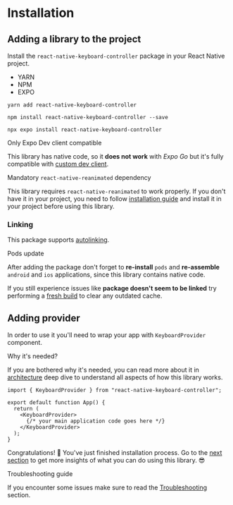 # Installation

## Adding a library to the project[​](/react-native-keyboard-controller/pr-preview/pr-989/docs/installation.md#adding-a-library-to-the-project "Direct link to Adding a library to the project")

Install the `react-native-keyboard-controller` package in your React Native project.

* YARN
* NPM
* EXPO

```
yarn add react-native-keyboard-controller
```

```
npm install react-native-keyboard-controller --save
```

```
npx expo install react-native-keyboard-controller
```

Only Expo Dev client compatible

This library has native code, so it **does not work** with *Expo Go* but it's fully compatible with [custom dev client](https://docs.expo.dev/development/getting-started/).

Mandatory `react-native-reanimated` dependency

This library requires `react-native-reanimated` to work properly. If you don't have it in your project, you need to follow [installation guide](https://docs.swmansion.com/react-native-reanimated/docs/fundamentals/getting-started/#installation) and install it in your project before using this library.

### Linking[​](/react-native-keyboard-controller/pr-preview/pr-989/docs/installation.md#linking "Direct link to Linking")

This package supports [autolinking](https://github.com/react-native-community/cli/blob/master/docs/autolinking.md).

Pods update

After adding the package don't forget to **re-install** `pods` and **re-assemble** `android` and `ios` applications, since this library contains native code.

If you still experience issues like **package doesn't seem to be linked** try performing a [fresh build](https://github.com/kirillzyusko/react-native-keyboard-controller/issues/786#issuecomment-2741464142) to clear any outdated cache.

## Adding provider[​](/react-native-keyboard-controller/pr-preview/pr-989/docs/installation.md#adding-provider "Direct link to Adding provider")

In order to use it you'll need to wrap your app with `KeyboardProvider` component.

Why it's needed?

If you are bothered why it's needed, you can read more about it in [architecture](/react-native-keyboard-controller/pr-preview/pr-989/docs/recipes/platform-differences.md) deep dive to understand all aspects of how this library works.

```
import { KeyboardProvider } from "react-native-keyboard-controller";

export default function App() {
  return (
    <KeyboardProvider>
      {/* your main application code goes here */}
    </KeyboardProvider>
  );
}
```

Congratulations! 🎉 You've just finished installation process. Go to the [next section](/react-native-keyboard-controller/pr-preview/pr-989/docs/guides/first-animation.md) to get more insights of what you can do using this library. 😎

Troubleshooting guide

If you encounter some issues make sure to read the [Troubleshooting](/react-native-keyboard-controller/pr-preview/pr-989/docs/troubleshooting.md) section.
